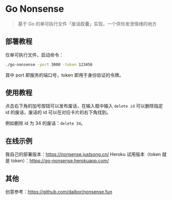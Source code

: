 # Go Nonsense
> 基于 Go 的单可执行文件「废话胶囊」实现，一个供你发泄情绪的地方

## 部署教程

仅单可执行文件，启动命令：

```bash
./go-nonsense -port 3000 -token 123456  
```

其中 port 即服务的端口号，token 即用于身份验证的令牌。

## 使用教程

点击右下角的加号按钮可以发布废话，在输入框中输入 `delete id` 可以删除指定 id 的废话，废话的 id 可以在对应卡片的右下角找到。

例如删除 id 为 34 的废话：`delete 34`。

## 在线示例
我自己的部署版本：https://nonsense.justsong.cn/
Heroku 试用版本（token 就是 token）：https://go-nonsense.herokuapp.com/

## 其他

创意参考：https://github.com/daibor/nonsense.fun